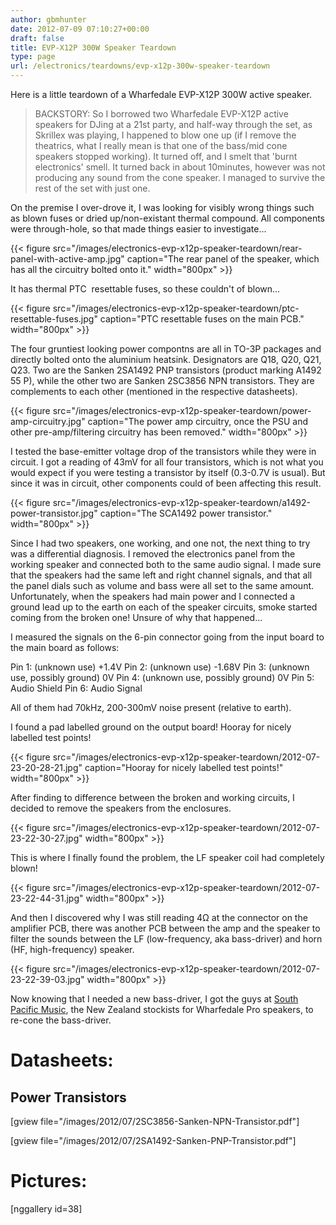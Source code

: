 ```yaml
---
author: gbmhunter
date: 2012-07-09 07:10:27+00:00
draft: false
title: EVP-X12P 300W Speaker Teardown
type: page
url: /electronics/teardowns/evp-x12p-300w-speaker-teardown
---
```


Here is a little teardown of a Wharfedale EVP-X12P 300W active speaker.

<blockquote>BACKSTORY: So I borrowed two Wharfedale EVP-X12P active speakers for DJing at a 21st party, and half-way through the set, as Skrillex was playing, I happened to blow one up (if I remove the theatrics, what I really mean is that one of the bass/mid cone speakers stopped working). It turned off, and I smelt that 'burnt electronics' smell. It turned back in about 10minutes, however was not producing any sound from the cone speaker. I managed to survive the rest of the set with just one.</blockquote>

On the premise I over-drove it, I was looking for visibly wrong things such as blown fuses or dried up/non-existant thermal compound. All components were through-hole, so that made things easier to investigate...

{{< figure src="/images/electronics-evp-x12p-speaker-teardown/rear-panel-with-active-amp.jpg" caption="The rear panel of the speaker, which has all the circuitry bolted onto it."  width="800px" >}}

It has thermal PTC  resettable fuses, so these couldn't of blown...

{{< figure src="/images/electronics-evp-x12p-speaker-teardown/ptc-resettable-fuses.jpg" caption="PTC resettable fuses on the main PCB."  width="800px" >}}

The four gruntiest looking power compontns are all in TO-3P packages and directly bolted onto the aluminium heatsink. Designators are Q18, Q20, Q21, Q23. Two are the Sanken 2SA1492 PNP transistors (product marking A1492 55 P), while the other two are Sanken 2SC3856 NPN transistors. They are complements to each other (mentioned in the respective datasheets).

{{< figure src="/images/electronics-evp-x12p-speaker-teardown/power-amp-circuitry.jpg" caption="The power amp circuitry, once the PSU and other pre-amp/filtering circuitry has been removed."  width="800px" >}}

I tested the base-emitter voltage drop of the transistors while they were in circuit. I got a reading of 43mV for all four transistors, which is not what you would expect if you were testing a transistor by itself (0.3-0.7V is usual). But since it was in circuit, other components could of been affecting this result.

{{< figure src="/images/electronics-evp-x12p-speaker-teardown/a1492-power-transistor.jpg" caption="The SCA1492 power transistor."  width="800px" >}}

Since I had two speakers, one working, and one not, the next thing to try was a differential diagnosis. I removed the electronics panel from the working speaker and connected both to the same audio signal. I made sure that the speakers had the same left and right channel signals, and that all the panel dials such as volume and bass were all set to the same amount. Unfortunately, when the speakers had main power and I connected a ground lead up to the earth on each of the speaker circuits, smoke started coming from the broken one! Unsure of why that happened...

I measured the signals on the 6-pin connector going from the input board to the main board as follows:

Pin 1: (unknown use) +1.4V
Pin 2: (unknown use) -1.68V
Pin 3: (unknown use, possibly ground) 0V
Pin 4: (unknown use, possibly ground) 0V
Pin 5: Audio Shield
Pin 6: Audio Signal

All of them had 70kHz, 200-300mV noise present (relative to earth).

I found a pad labelled ground on the output board! Hooray for nicely labelled test points!

{{< figure src="/images/electronics-evp-x12p-speaker-teardown/2012-07-23-20-28-21.jpg" caption="Hooray for nicely labelled test points!"  width="800px" >}}

After finding to difference between the broken and working circuits, I decided to remove the speakers from the enclosures.

{{< figure src="/images/electronics-evp-x12p-speaker-teardown/2012-07-23-22-30-27.jpg"   width="800px" >}}

This is where I finally found the problem, the LF speaker coil had completely blown!

{{< figure src="/images/electronics-evp-x12p-speaker-teardown/2012-07-23-22-44-31.jpg"   width="800px" >}}

And then I discovered why I was still reading 4Ω at the connector on the amplifier PCB, there was another PCB between the amp and the speaker to filter the sounds between the LF (low-frequency, aka bass-driver) and horn (HF, high-frequency) speaker.

{{< figure src="/images/electronics-evp-x12p-speaker-teardown/2012-07-23-22-39-03.jpg"   width="800px" >}}

Now knowing that I needed a new bass-driver, I got the guys at [South Pacific Music](http://www.southpacmusic.co.nz/), the New Zealand stockists for Wharfedale Pro speakers, to re-cone the bass-driver.

# Datasheets:

## Power Transistors


[gview file="/images/2012/07/2SC3856-Sanken-NPN-Transistor.pdf"]

[gview file="/images/2012/07/2SA1492-Sanken-PNP-Transistor.pdf"]

# Pictures:

[nggallery id=38]
